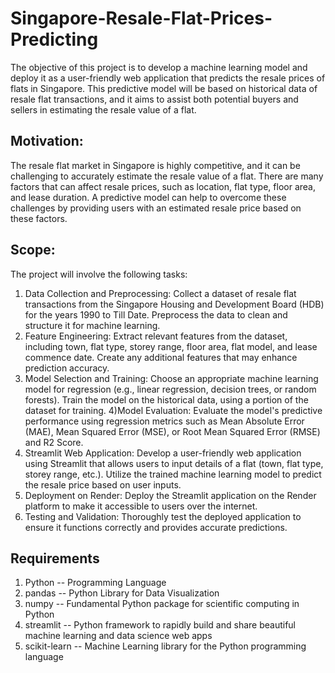 # Singapore-Resale-Flat-Prices-Predicting

The objective of this project is to develop a machine learning model and deploy it as a user-friendly web application that predicts the resale prices of flats in Singapore. This predictive model will be based on historical data of resale flat transactions, and it aims to assist both potential buyers and sellers in estimating the resale value of a flat.

## Motivation:
The resale flat market in Singapore is highly competitive, and it can be challenging to accurately estimate the resale value of a flat. There are many factors that can affect resale prices, such as location, flat type, floor area, and lease duration. A predictive model can help to overcome these challenges by providing users with an estimated resale price based on these factors.

## Scope:
The project will involve the following tasks:
1) Data Collection and Preprocessing: Collect a dataset of resale flat transactions from the Singapore Housing and Development Board (HDB) for the years 1990 to Till Date. Preprocess the data to clean and structure it for machine learning.
2) Feature Engineering: Extract relevant features from the dataset, including town, flat type, storey range, floor area, flat model, and lease commence date. Create any additional features that may enhance prediction accuracy.
3) Model Selection and Training: Choose an appropriate machine learning model for regression (e.g., linear regression, decision trees, or random forests). Train the model on the historical data, using a portion of the dataset for training.
4)Model Evaluation: Evaluate the model's predictive performance using regression metrics such as Mean Absolute Error (MAE), Mean Squared Error (MSE), or Root Mean Squared Error (RMSE) and R2 Score.
5) Streamlit Web Application: Develop a user-friendly web application using Streamlit that allows users to input details of a flat (town, flat type, storey range, etc.). Utilize the trained machine learning model to predict the resale price based on user inputs.
6) Deployment on Render: Deploy the Streamlit application on the Render platform to make it accessible to users over the internet.
7) Testing and Validation: Thoroughly test the deployed application to ensure it functions correctly and provides accurate predictions.

## Requirements

1) Python -- Programming Language
2) pandas -- Python Library for Data Visualization
3) numpy -- Fundamental Python package for scientific computing in Python
4) streamlit -- Python framework to rapidly build and share beautiful machine learning and data science web apps
5) scikit-learn -- Machine Learning library for the Python programming language
